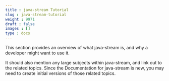 ```yaml
---
title : java-stream Tutorial
slug : java-stream-tutorial
weight : 9971
draft : false
images : []
type : docs
---
```


This section provides an overview of what java-stream is, and why a developer might want to use it.

It should also mention any large subjects within java-stream, and link out to the related topics.  Since the Documentation for java-stream is new, you may need to create initial versions of those related topics.

